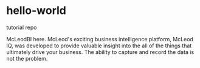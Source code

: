# hello-world
tutorial repo


McLeodBI here. McLeod's exciting business intelligence platform, McLeod IQ, was developed to provide valuable insight into the all of the things that ultimately drive your business. The ability to capture and record the data is not the problem.
